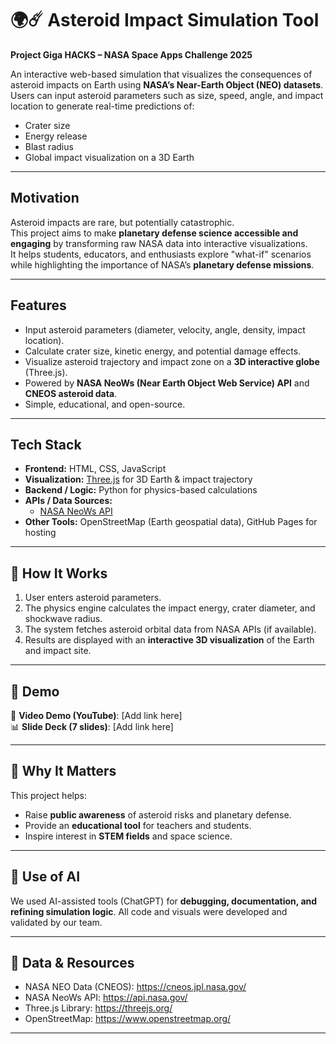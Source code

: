 # 🌍☄️ Asteroid Impact Simulation Tool  

**Project Giga HACKS – NASA Space Apps Challenge 2025**  

An interactive web-based simulation that visualizes the consequences of asteroid impacts on Earth using **NASA’s Near-Earth Object (NEO) datasets**.  
Users can input asteroid parameters such as size, speed, angle, and impact location to generate real-time predictions of:  
-  Crater size  
-  Energy release  
- Blast radius  
-  Global impact visualization on a 3D Earth  

---

##  Motivation  
Asteroid impacts are rare, but potentially catastrophic.  
This project aims to make **planetary defense science accessible and engaging** by transforming raw NASA data into interactive visualizations.  
It helps students, educators, and enthusiasts explore "what-if" scenarios while highlighting the importance of NASA’s **planetary defense missions**.  

---

##  Features  
- Input asteroid parameters (diameter, velocity, angle, density, impact location).  
- Calculate crater size, kinetic energy, and potential damage effects.  
- Visualize asteroid trajectory and impact zone on a **3D interactive globe** (Three.js).  
- Powered by **NASA NeoWs (Near Earth Object Web Service) API** and **CNEOS asteroid data**.  
- Simple, educational, and open-source.  

---

##  Tech Stack  
- **Frontend:** HTML, CSS, JavaScript  
- **Visualization:** [Three.js](https://threejs.org/) for 3D Earth & impact trajectory  
- **Backend / Logic:** Python for physics-based calculations  
- **APIs / Data Sources:**  
  - [NASA NeoWs API](https://api.nasa.gov/)  
- **Other Tools:** OpenStreetMap (Earth geospatial data), GitHub Pages for hosting  

---

## 🚀 How It Works  
1. User enters asteroid parameters.  
2. The physics engine calculates the impact energy, crater diameter, and shockwave radius.  
3. The system fetches asteroid orbital data from NASA APIs (if available).  
4. Results are displayed with an **interactive 3D visualization** of the Earth and impact site.  

---

## 📸 Demo  
🎥 **Video Demo (YouTube)**: [Add link here]  
📊 **Slide Deck (7 slides)**: [Add link here]  

---

## 🌌 Why It Matters  
This project helps:  
- Raise **public awareness** of asteroid risks and planetary defense.  
- Provide an **educational tool** for teachers and students.  
- Inspire interest in **STEM fields** and space science.  

---

## 🤖 Use of AI  
We used AI-assisted tools (ChatGPT) for **debugging, documentation, and refining simulation logic**. All code and visuals were developed and validated by our team.  

---

## 🔗 Data & Resources  
- NASA NEO Data (CNEOS): https://cneos.jpl.nasa.gov/  
- NASA NeoWs API: https://api.nasa.gov/  
- Three.js Library: https://threejs.org/  
- OpenStreetMap: https://www.openstreetmap.org/  

---
